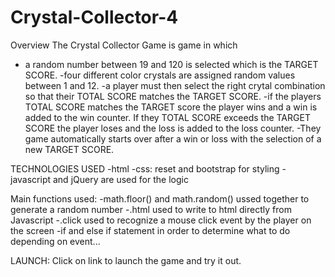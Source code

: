 # Crystal-Collector-4

Overview
The Crystal Collector Game is game in which

- a random number between 19 and 120 is selected which is the TARGET SCORE.
  -four different color crystals are assigned random values between 1 and 12.
  -a player must then select the right crytal combination so that their TOTAL SCORE matches the TARGET SCORE.
  -if the players TOTAL SCORE matches the TARGET score the player wins and a win is added to the win counter. If they TOTAL SCORE exceeds the TARGET SCORE the player loses and the loss is added to the loss counter.
  -They game automatically starts over after a win or loss with the selection of a new TARGET SCORE.

TECHNOLOGIES USED
-html
-css: reset and bootstrap for styling
-javascript and jQuery are used for the logic

Main functions used:
-math.floor() and math.random() ussed together to generate a random number
-.html used to write to html directly from Javascript
-.click used to recognize a mouse click event by the player on the screen
-if and else if statement in order to determine what to do depending on event...

LAUNCH:
Click on link to launch the game and try it out.
